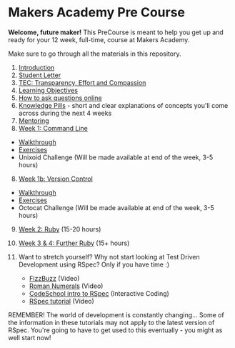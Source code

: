 # Makers Academy Pre Course

**Welcome, future maker!** This PreCourse is meant to help you get up and ready for your 12 week, full-time, course at Makers Academy.

Make sure to go through all the materials in this repository.

1. [Introduction](introduction.md)
2. [Student Letter](student_letter.md)
3. [TEC: Transparency, Effort and Compassion](tec.md)
4. [Learning Objectives](learning_objectives.md)
5. [How to ask questions online](how_to_ask_questions_online.md)
6. [Knowledge Pills](pill.md) - short and clear explanations of concepts you'll come across during the next 4 weeks
7. [Mentoring](mentoring.md)
7. [Week 1: Command Line](command_line.md)
  - [Walkthrough](/pills/command_line.md)
  - [Exercises](/exercises/command_line_exercises.md)
  - Unixoid Challenge (Will be made available at end of the week, 3-5 hours)
8. [Week 1b: Version Control](version_control.md)
  - [Walkthrough](/pills/git.md)
  - [Exercises](/exercises/git_exercises.md)
  - Octocat Challenge (Will be made available at end of the week, 3-5 hours)
9. [Week 2: Ruby](ruby.md) (15-20 hours)
10. [Week 3 & 4: Further Ruby](ruby.md) (15+ hours)
11. Want to stretch yourself? Why not start looking at Test Driven Development using RSpec? Only if you have time :)

    - [FizzBuzz](https://www.youtube.com/watch?v=CHTep2zQVAc) (Video)
    - [Roman Numerals](https://www.youtube.com/watch?v=b0A6OKHtez4) (Video)
    - [CodeSchool intro to RSpec](http://rspec.codeschool.com/levels/1) (Interactive Coding)
    - [RSpec tutorial](https://www.youtube.com/watch?v=JhR9Ib1Ylb8&feature=relmfu) (Video)

REMEMBER! The world of development is constantly changing... Some of the information in these tutorials may not apply to the latest version of RSpec. You're going to have to get used to this eventually - you might as well start now!
